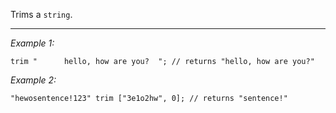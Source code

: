 Trims a `string`.


---
*Example 1:*
```sqf
trim "		hello, how are you?  "; // returns "hello, how are you?"
```

*Example 2:*
```sqf
"hewosentence!123" trim ["3e1o2hw", 0]; // returns "sentence!"
```